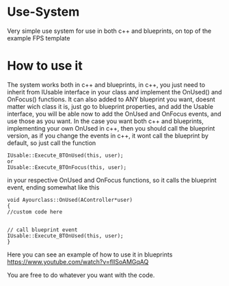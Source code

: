 Use-System
==========

Very simple use system for use in both c++ and blueprints, on top of the example FPS template


How to use it
=============

The system works both in c++ and blueprints, in c++, you just need to inherit from IUsable interface in your class and implement the OnUsed() and OnFocus() functions.
It can also added to ANY blueprint you want, doesnt matter wich class it is, just go to blueprint properties, and add the Usable interface, you will be able now to add the OnUsed and OnFocus events, and use those as you want.
In the case you want both c++ and blueprints, implementing your own OnUsed in c++, then you should call the blueprint version, as if you change the events in c++, it wont call the blueprint by default, so just call the function
	
	
	IUsable::Execute_BTOnUsed(this, user); 
	or 
	IUsable::Execute_BTOnFocus(this, user);
	
in your respective OnUsed and OnFocus functions, so it calls the blueprint event, ending somewhat like this
	
	void Ayourclass::OnUsed(AController*user)
	{
	//custom code here
	
	
	// call blueprint event
	IUsable::Execute_BTOnUsed(this, user); 
	}

Here you can see an example of how to use it in blueprints https://www.youtube.com/watch?v=flISoAMGqAQ


You are free to do whatever you want with the code.
